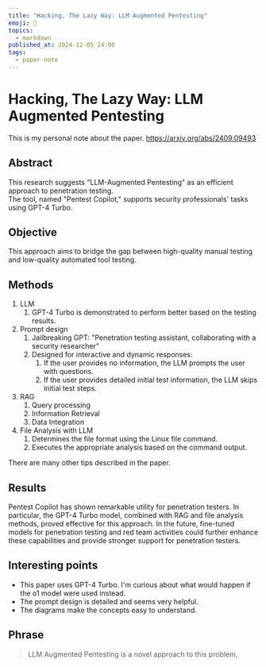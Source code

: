 ```yaml
---
title: "Hacking, The Lazy Way: LLM Augmented Pentesting"
emoji: 📝
topics:
  - markdown
published_at: 2024-12-05 24:00
tags:
  - paper-note
---
```

# Hacking, The Lazy Way: LLM Augmented Pentesting
This is my personal note about the paper.
https://arxiv.org/abs/2409.09493

## Abstract
This research suggests "LLM-Augmented Pentesting" as an efficient approach to penetration testing.  
The tool, named "Pentest Copilot," supports security professionals' tasks using GPT-4 Turbo.
## Objective
This approach aims to bridge the gap between high-quality manual testing and low-quality automated tool testing.

## Methods
1. LLM
	1. GPT-4 Turbo is demonstrated to perform better based on the testing results.
2. Prompt design
	1. Jailbreaking GPT: "Penetration testing assistant, collaborating with a security researcher"
	2. Designed for interactive and dynamic responses:
		1. If the user provides no information, the LLM prompts the user with questions.
		2. If the user provides detailed initial test information, the LLM skips initial test steps.
3. RAG
	1. Query processing
	2. Information Retrieval
	3. Data Integration
4. File Analysis with LLM
	1. Determines the file format using the Linux file command.
	2. Executes the appropriate analysis based on the command output.

There are many other tips described in the paper.

## Results
Pentest Copilot has shown remarkable utility for penetration testers.
In particular, the GPT-4 Turbo model, combined with RAG and file analysis methods, proved effective for this approach.
In the future, fine-tuned models for penetration testing and red team activities could further enhance these capabilities and provide stronger support for penetration testers.
## Interesting points
- This paper uses GPT-4 Turbo. I'm curious about what would happen if the o1 model were used instead.
- The prompt design is detailed and seems very helpful.
- The diagrams make the concepts easy to understand.
## Phrase
> LLM Augmented Pentesting is a novel approach to this problem,